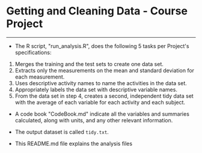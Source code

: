 # Getting and Cleaning Data - Course Project
----------------------------------------------

* The R script, "run_analysis.R", does the following 5 tasks per Project's specifications:

1. Merges the training and the test sets to create one data set.
2. Extracts only the measurements on the mean and standard deviation for each measurement.
3. Uses descriptive activity names to name the activities in the data set.
4. Appropriately labels the data set with descriptive variable names.
5. From the data set in step 4, creates a second, independent tidy data set with the average of each variable for each activity and each subject.

* A code book "CodeBook.md" indicate all the variables and summaries calculated, along with units, and any other relevant information.

* The output dataset is called `tidy.txt`.

* This README.md file explains the analysis files 
